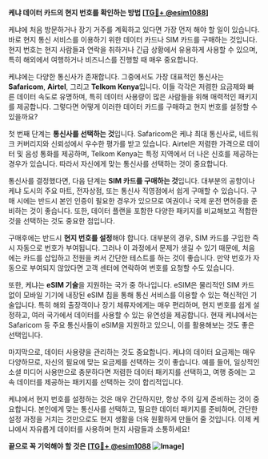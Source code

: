 **케냐 데이터 카드의 현지 번호를 확인하는 방법 [[TG💪+ @esim1088](https://t.me/s/esim1088)]**

케냐에 처음 방문하거나 장기 거주를 계획하고 있다면 가장 먼저 해야 할 일이 있습니다. 바로 현지 통신 서비스를 이용하기 위한 데이터 카드나 SIM 카드를 구매하는 것입니다. 현지 번호는 현지 사람들과 연락을 취하거나 긴급 상황에서 유용하게 사용할 수 있으며, 특히 해외에서 여행하거나 비즈니스를 진행할 때 매우 중요합니다.

케냐에는 다양한 통신사가 존재합니다. 그중에서도 가장 대표적인 통신사는 **Safaricom**, **Airtel**, 그리고 **Telkom Kenya**입니다. 이들 각각은 저렴한 요금제와 빠른 데이터 속도로 유명하며, 특히 데이터 사용량이 많은 사람들을 위해 매력적인 패키지를 제공합니다. 그렇다면 어떻게 이러한 데이터 카드를 구매하고 현지 번호를 설정할 수 있을까요?

첫 번째 단계는 **통신사를 선택하는 것**입니다. Safaricom은 케냐 최대 통신사로, 네트워크 커버리지와 신뢰성에서 우수한 평가를 받고 있습니다. Airtel은 저렴한 가격으로 데이터 및 음성 통화를 제공하며, Telkom Kenya는 특정 지역에서 더 나은 신호를 제공하는 경우가 있습니다. 따라서 자신에게 맞는 통신사를 선택하는 것이 중요합니다.

통신사를 결정했다면, 다음 단계는 **SIM 카드를 구매하는 것**입니다. 대부분의 공항이나 케냐 도시의 주요 마트, 전자상점, 또는 통신사 직영점에서 쉽게 구매할 수 있습니다. 구매 시에는 반드시 본인 인증이 필요한 경우가 있으므로 여권이나 국제 운전 면허증을 준비하는 것이 좋습니다. 또한, 데이터 플랜을 포함한 다양한 패키지를 비교해보고 적합한 것을 선택하는 것도 중요한 점입니다.

구매후에는 반드시 **현지 번호를 설정**해야 합니다. 대부분의 경우, SIM 카드를 구입한 즉시 자동으로 번호가 부여됩니다. 그러나 이 과정에서 문제가 생길 수 있기 때문에, 처음에는 카드를 삽입하고 전원을 켜서 간단한 테스트를 하는 것이 좋습니다. 만약 번호가 자동으로 부여되지 않았다면 고객 센터에 연락하여 번호를 요청할 수도 있습니다.

또한, 케냐는 **eSIM 기술**을 지원하는 국가 중 하나입니다. eSIM은 물리적인 SIM 카드 없이 모바일 기기에 내장된 eSIM 칩을 통해 통신 서비스를 이용할 수 있는 혁신적인 기술입니다. 특히 해외 출장객이나 장기 체류자에게는 매우 편리하며, 현지 번호를 쉽게 설정하고, 여러 국가에서 데이터를 사용할 수 있는 유연성을 제공합니다. 현재 케냐에서는 Safaricom 등 주요 통신사들이 eSIM을 지원하고 있으니, 이를 활용해보는 것도 좋은 선택입니다.

마지막으로, 데이터 사용량을 관리하는 것도 중요합니다. 케냐의 데이터 요금제는 매우 다양하므로, 자신의 필요에 맞는 요금제를 선택하는 것이 좋습니다. 예를 들어, 일상적인 소셜 미디어 사용만으로 충분하다면 저렴한 데이터 패키지를 선택하고, 여행 중에는 고속 데이터를 제공하는 패키지를 선택하는 것이 합리적입니다.

케냐에서 현지 번호를 설정하는 것은 매우 간단하지만, 항상 주의 깊게 준비하는 것이 중요합니다. 본인에게 맞는 통신사를 선택하고, 필요한 데이터 패키지를 준비하며, 간단한 설정 과정을 거치는 것만으로도 현지 생활을 더욱 원활하게 만들어 줄 것입니다. 이제 케냐에서 자유롭게 데이터를 사용하며 현지 사람들과 소통하세요! 

**끝으로 꼭 기억해야 할 것은 [[TG💪+ @esim1088](https://t.me/s/esim1088) ![Image](https://i.postimg.cc/Y0z9fWf4/image.png)]**